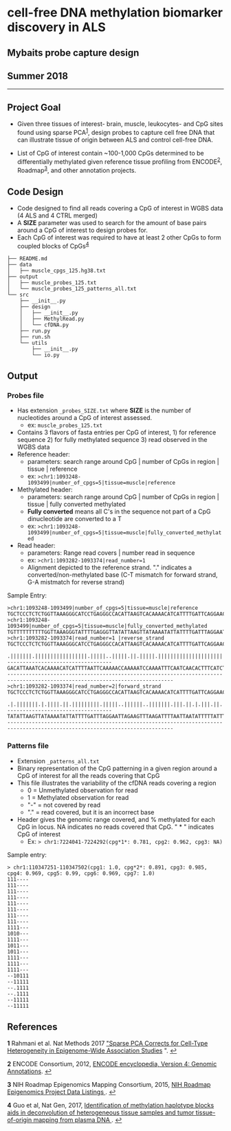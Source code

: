 # cell-free DNA methylation biomarker discovery in ALS
## Mybaits probe capture design
## Summer 2018

________________________________________________________________

## Project Goal

* Given three tissues of interest- brain, muscle, leukocytes- and CpG sites found using sparse PCA<sup id="a1">[1](#f1)</sup>, design probes to capture cell free DNA that can illustrate tissue of origin between ALS and control cell-free DNA.

* List of CpG of interest contain ~100-1,000 CpGs determined to be differentially methylated given reference tissue profiling from ENCODE<sup id="a2">[2](#f2)</sup>, Roadmap<sup id="a3">[3](#f3)</sup>, and other annotation projects.  

## Code Design

* Code designed to find all reads covering a CpG of interest in WGBS data (4 ALS and 4 CTRL merged)
* A **SIZE** parameter was used to search for the amount of base pairs around a CpG of interest to design probes for.
* Each CpG of interest was required to have at least 2 other CpGs to form coupled blocks of CpGs<sup id="a4">[4](#f4)</sup>

```
├── README.md
├── data
│   ├── muscle_cpgs_125.hg38.txt
├── output
│   ├── muscle_probes_125.txt
│   └── muscle_probes_125_patterns_all.txt
└── src
    ├── __init__.py
    ├── design
    │   ├── __init__.py
    │   ├── MethylRead.py
    │   └── cfDNA.py
    ├── run.py
    ├── run.sh
    └── utils
        ├── __init__.py
        └── io.py
```

## Output

### Probes file

* Has extension `_probes_SIZE.txt` where **SIZE** is the number of nucleotides around a CpG of interest assessed.
    * ex: `muscle_probes_125.txt`
* Contains 3 flavors of fasta entries per CpG of interest, 1) for reference sequence 2) for fully methylated sequence 3) read observed in the WGBS data
* Reference header:
    - parameters: search range around CpG | number of CpGs in region | tissue | reference
    - ex:  `>chr1:1093248-1093499|number_of_cpgs=5|tissue=muscle|reference`
* Methylated header:
    - parameters: search range around CpG | number of CpGs in region | tissue | fully converted methylated
    - **Fully converted** means all C's in the sequence not part of a CpG dinucleotide are converted to a T
    - ex:  `>chr1:1093248-1093499|number_of_cpgs=5|tissue=muscle|fully_converted_methylated`
* Read header:
    - parameters: Range read covers | number read in sequence
    - ex: `>chr1:1093282-1093374|read_number=1`
    - Alignment depicted to the reference strand. "." indicates a converted/non-methylated base (C-T mismatch for forward strand, G-A mistmatch for reverse strand)

Sample Entry:

```
>chr1:1093248-1093499|number_of_cpgs=5|tissue=muscle|reference
TGCTCCCTCTCTGGTTAAAGGGCATCCTGAGGGCCACATTAAGTCACAAAACATCATTTTGATTCAGGAACCAGAAGTCCAAGATTTCAATCAACACTTTCATCTGCTATTTAGTCAACTTCATGGAGATCTACTTTACATACAATAAACCACATCCGTGTAAAGTACACAAGCGGGTGAGTGTGACCACCCCCTTGAAGCTGCCACCACAGCCAGGACGGTGCCCGGTCCCACACAGCTGCCAGCACTCG
>chr1:1093248-1093499|number_of_cpgs=5|tissue=muscle|fully_converted_methylated
TGTTTTTTTTTTGGTTAAAGGGTATTTTGAGGGTTATATTAAGTTATAAAATATTATTTTGATTTAGGAATTAGAAGTTTAAGATTTTAATTAATATTTTTATTTGTTATTTAGTTAATTTTATGGAGATTTATTTTATATATAATAAATTATATTCGTGTAAAGTATATAAGCGGGTGAGTGTGATTATTTTTTTGAAGTTGTTATTATAGTTAGGACGGTGTTCGGTTTTATATAGTTGTTAGTATTCG
>chr1:1093282-1093374|read_number=1 |reverse_strand
TGCTCCCTCTCTGGTTAAAGGGCATCCTGAGGGCCACATTAAGTCACAAAACATCATTTTGATTCAGGAACCAGAAGTCCAAGATTTCAATCAACACTTTCATCTGCTATTTAGTCAACTTCATGGAGATCTACTTTACATACAATAAACCACATCCGTGTAAAGTACACAAGCGGGTGAGTGTGACCACCCCCTTGAAGCTGCCACCACAGCCAGGACGGTGCCCGGTCCCACACAGCTGCCAGCACTCG
                                  .|||||||.|||||||||||||||||.|||||..|||||.||.|||||.||||||||||||||||||||||.|||||||.||||||||||..                                                                                                                             
----------------------------------GACATTAAATCACAAAACATCATTTTAATTCAAAAACCAAAAATCCAAAATTTCAATCAACACTTTCATCTACTATTTAATCAACTTCATAA-----------------------------------------------------------------------------------------------------------------------------
>chr1:1093282-1093374|read_number=2|forward_strand
TGCTCCCTCTCTGGTTAAAGGGCATCCTGAGGGCCACATTAAGTCACAAAACATCATTTTGATTCAGGAACCAGAAGTCCAAGATTTCAATCAACACTTTCATCTGCTATTTAGTCAACTTCATGGAGATCTACTTTACATACAATAAACCACATCCGTGTAAAGTACACAAGCGGGTGAGTGTGACCACCCCCTTGAAGCTGCCACCACAGCCAGGACGGTGCCCGGTCCCACACAGCTGCCAGCACTCG
                                  .|.|||||||.|.||||.||.|||||||||.|||||..||||||..|||||||.|||.||.|.|||.||.||.||||||||.||.||.||||                                                                                                                             
----------------------------------TATATTAAGTTATAAAATATTATTTTGATTTAGGAATTAGAAGTTTAAGATTTTAATTAATATTTTTATTTGTTATTTAGTTAATTTTATGG-----------------------------------------------------------------------------------------------------------------------------
```

### Patterns file

* Extension `_patterns_all.txt`
* Binary representation of the CpG patterning in a given region around a CpG of interest for all the reads covering that CpG
* This file illustrates the variability of the cfDNA reads covering a region
  - 0 = Unmethylated observation for read
  - 1 = Methylated observation for read
  - "-" =  not covered by read
  - "." = read covered, but it is an incorrect base
* Header gives the genomic range covered, and % methylated for each CpG in locus. NA indicates no reads covered that CpG. " * " indicates CpG of interest
  - Ex: `> chr1:7224041-7224292(cpg*1*: 0.781, cpg2: 0.962, cpg3: NA)`

Sample entry:
```
> chr1:110347251-110347502(cpg1: 1.0, cpg*2*: 0.891, cpg3: 0.985, cpg4: 0.969, cpg5: 0.99, cpg6: 0.969, cpg7: 1.0)
111----
111----
111----
111----
111----
111----
111----
111----
1111---
1010---
1111---
1011---
1011---
1111---
1111---
1111---
--10111
--11111
--.1111
--.1111
--11111
--11111
```

## References
<b id="f1">1</b> Rahmani et al. Nat Methods 2017 ["Sparse PCA Corrects for Cell-Type Heterogeneity in Epigenome-Wide Association Studies](https://www-ncbi-nlm-nih-gov.ucsf.idm.oclc.org/pmc/articles/PMC5548182/)
". [↩](#a1)

<b id="f2">2</b> ENCODE Consortium, 2012, [ENCODE encyclopedia, Version 4: Genomic Annotations](https://www.encodeproject.org/data/annotations/). [↩](#a2)

<b id="f3">3</b> NIH Roadmap Epigenomics Mapping Consortium, 2015, [NIH Roadmap Epigenomics Project Data Listings
](https://www-ncbi-nlm-nih-gov.ucsf.idm.oclc.org/geo/roadmap/epigenomics/?view=matrix). [↩](#a3)

<b id="f4">4</b> Guo et al, Nat Gen, 2017, [Identification of methylation haplotype blocks aids in deconvolution of heterogeneous tissue samples and tumor tissue-of-origin mapping from plasma DNA
](https://www.nature.com/articles/ng.3805). [↩](#a4)
